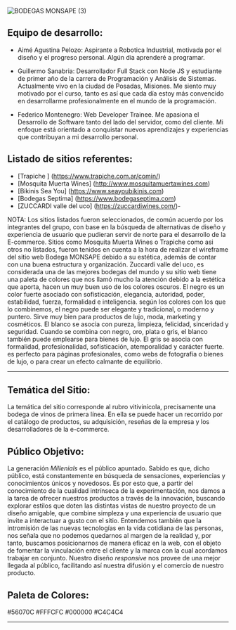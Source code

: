 ![BODEGAS MONSAPE (3)](https://user-images.githubusercontent.com/84512369/123531796-f5823600-d6dd-11eb-8ac9-cee0a3c126d1.png)


## Equipo de desarrollo:

- Aimé Agustina Pelozo: Aspirante a Robotica Industrial, motivada por el diseño y el progreso personal. Algún dia aprenderé a programar.

- Guillermo Sanabria: Desarrollador Full Stack con Node JS y estudiante de primer año de la carrera de Programación y Análisis de Sistemas. Actualmente vivo en la ciudad de Posadas, Misiones. Me siento muy motivado por el curso, tanto es así que cada día estoy más convencido en desarrollarme profesionalmente en el mundo de la programación. 

- Federico Montenegro: Web Developer Trainee. Me apasiona el Desarrollo de Software tanto del lado del servidor, como del cliente. Mi enfoque está orientado a conquistar nuevos aprendizajes y experiencias que contribuyan a mi desarrollo personal. 

## Listado de sitios referentes:

- [Trapiche ] (https://www.trapiche.com.ar/comin/)
- [Mosquita Muerta Wines] (http://www.mosquitamuertawines.com)
- [Bikinis Sea You] (https://www.seayoubikinis.com)
- [Bodegas Septima] (https://www.bodegaseptima.com)
- [ZUCCARDI valle del uco] (https://zuccardiwines.com/)-

NOTA: Los sitios listados fueron seleccionados, de común acuerdo por los integrantes del grupo, con base en la búsqueda de alternativas de diseño y experiencia de usuario que pudieran servir de norte para el desarrollo de la E-commerce.
Sitios como Mosquita Muerta Wines o Trapiche como asi otros no listados, fueron tenidos en cuenta a la hora de realizar el wireframe del sitio web Bodega MONSAPE debido a su estética, además de contar con una buena estructura y organización.
Zuccardi valle del uco, es considerada una de las mejores bodegas del mundo y su sitio web tiene una paleta de colores que nos llamó mucho la atención debido a la estética que aporta, hacen un muy buen uso de los colores oscuros.
El negro es un color fuerte asociado con sofisticación, elegancia, autoridad, poder, estabilidad, fuerza, formalidad e inteligencia. según los colores con los que lo combinemos, el negro puede ser elegante y tradicional, o moderno y puntero. Sirve muy bien para productos de lujo, moda, marketing y cosméticos.
El blanco se asocia con pureza, limpieza, felicidad, sinceridad y seguridad. Cuando se combina con negro, oro, plata o gris, el blanco también puede emplearse para bienes de lujo.
El gris se asocia con formalidad, profesionalidad, sofisticación, atemporalidad y carácter fuerte. es perfecto para páginas profesionales, como webs de fotografía o bienes de lujo, o para crear un efecto calmante de equilibrio.

<!-- --------------------------------------------------------------- -->
___

## Temática del Sitio:

La temática del sitio corresponde al rubro vitivinícola, precisamente una bodega de vinos de primera línea. En ella se puede hacer un recorrido por el catálogo de productos, su adquisición, reseñas de la empresa y los desarrolladores de la e-commerce.

## Público Objetivo:

La generación *Millenials* es el público apuntado. Sabido es que, dicho público, está constantemente en búsqueda de sensaciones, experiencias y conocimientos únicos y novedosos. Es por esto que, a partir del conocimiento de la cualidad intrínseca de la experimentación, nos damos a la tarea de ofrecer nuestros productos a través de la innovación, buscando explorar estilos que doten las distintas vistas de nuestro proyecto de un diseño amigable, que combine simpleza y una experiencia de usuario que invite a interactuar a gusto con el sitio. Entendemos también que la intromisión de las nuevas tecnologías en la vida cotidiana de las personas, nos señala que no podemos quedarnos al margen de la realidad y, por tanto, buscamos posicionarnos de manera eficaz en la web, con el objeto de fomentar la vinculación entre el cliente y la marca con la cual acordamos trabajar en conjunto. Nuestro diseño *responsive* nos provee de una mejor llegada al público, facilitando así nuestra difusión y el comercio de nuestro producto.


## Paleta de Colores: 
#56070C
#FFFCFC
#000000
#C4C4C4

<!-- --------------------------------------------------------------------- -->
___


